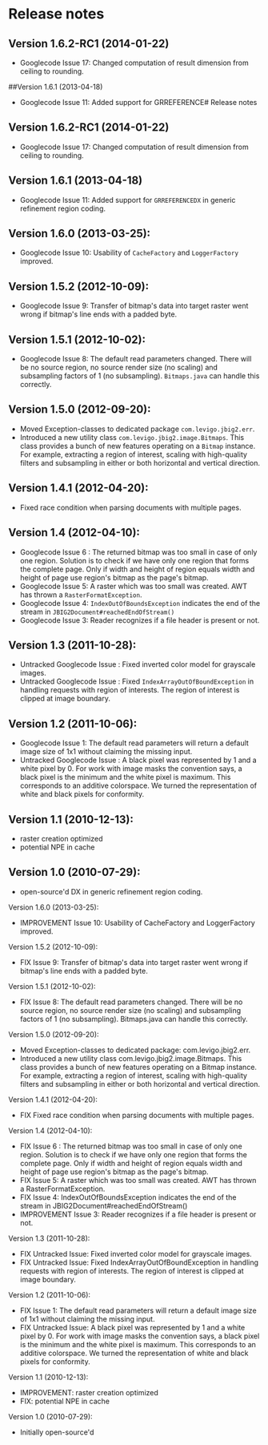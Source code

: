 # Release notes

## Version 1.6.2-RC1 (2014-01-22)
- Googlecode Issue 17: Changed computation of result dimension from ceiling to rounding. 

##Version 1.6.1 (2013-04-18)
- Googlecode Issue 11: Added support for GRREFERENCE# Release notes

## Version 1.6.2-RC1 (2014-01-22)
- Googlecode Issue 17: Changed computation of result dimension from ceiling to rounding. 

## Version 1.6.1 (2013-04-18)
- Googlecode Issue 11: Added support for `GRREFERENCEDX` in generic refinement region coding. 

## Version 1.6.0 (2013-03-25):
- Googlecode Issue 10: Usability of `CacheFactory` and `LoggerFactory` improved.

## Version 1.5.2 (2012-10-09):
- Googlecode Issue  9: Transfer of bitmap's data into target raster went wrong if bitmap's line ends with a padded byte. 

## Version 1.5.1 (2012-10-02):
- Googlecode Issue  8: The default read parameters changed. There will be no source region, no source render size (no scaling) 
  and subsampling factors of 1 (no subsampling). `Bitmaps.java` can handle this correctly.

## Version 1.5.0 (2012-09-20):
- Moved Exception-classes to dedicated package `com.levigo.jbig2.err`.
- Introduced a new utility class `com.levigo.jbig2.image.Bitmaps`. This class provides a bunch of new features operating 
  on a `Bitmap` instance. For example, extracting a region of interest, scaling with high-quality filters and subsampling
  in either or both horizontal and vertical direction.

## Version 1.4.1 (2012-04-20):
- Fixed race condition when parsing documents with multiple pages.

## Version 1.4 (2012-04-10):
- Googlecode Issue  6 : The returned bitmap was too small in case of only one region. Solution is to check if we have only one
  region that forms the complete page. Only if width and height of region equals width and height of page use region's
  bitmap as the page's bitmap. 
- Googlecode Issue  5: A raster which was too small was created. AWT has thrown a `RasterFormatException`.  
- Googlecode Issue  4: `IndexOutOfBoundsException` indicates the end of the stream in `JBIG2Document#reachedEndOfStream()`
- Googlecode Issue  3: Reader recognizes if a file header is present or not.

## Version 1.3 (2011-10-28):
- Untracked Googlecode Issue : Fixed inverted color model for grayscale images.
- Untracked Googlecode Issue : Fixed `IndexArrayOutOfBoundException` in handling requests with region of interests. The region of
  interest is clipped at image boundary.

## Version 1.2 (2011-10-06):
- Googlecode Issue  1: The default read parameters will return a default image size of 1x1 without claiming the missing input.
- Untracked Googlecode Issue : A black pixel was represented by 1 and a white pixel by 0. For work with image masks the
  convention says, a black pixel is the minimum and the white pixel is maximum. This corresponds to an additive
  colorspace. We turned the representation of white and black pixels for conformity.

## Version 1.1 (2010-12-13):
- raster creation optimized
- potential NPE in cache 

## Version 1.0 (2010-07-29):
- open-source'd  DX in generic refinement region coding. 

Version 1.6.0 (2013-03-25):

* IMPROVEMENT Issue 10: Usability of CacheFactory and LoggerFactory improved.

Version 1.5.2 (2012-10-09):

* FIX Issue 9: Transfer of bitmap's data into target raster went wrong if bitmap's line ends with a padded byte. 

Version 1.5.1 (2012-10-02):

* FIX Issue 8: The default read parameters changed. There will be no source region, no source render size (no scaling) 
  and subsampling factors of 1 (no subsampling). Bitmaps.java can handle this correctly.

Version 1.5.0 (2012-09-20):

* Moved Exception-classes to dedicated package: com.levigo.jbig2.err.
* Introduced a new utility class com.levigo.jbig2.image.Bitmaps. This class provides a bunch of new features operating 
  on a Bitmap instance. For example, extracting a region of interest, scaling with high-quality filters and subsampling
  in either or both horizontal and vertical direction.

Version 1.4.1 (2012-04-20):

* FIX Fixed race condition when parsing documents with multiple pages.

Version 1.4 (2012-04-10):

* FIX Issue 6 : The returned bitmap was too small in case of only one region. Solution is to check if we have only one
  region that forms the complete page. Only if width and height of region equals width and height of page use region's
  bitmap as the page's bitmap. 
* FIX Issue 5: A raster which was too small was created. AWT has thrown a RasterFormatException.  
* FIX Issue 4: IndexOutOfBoundsException indicates the end of the stream in JBIG2Document#reachedEndOfStream()
* IMPROVEMENT Issue 3: Reader recognizes if a file header is present or not.

Version 1.3 (2011-10-28):
* FIX Untracked Issue: Fixed inverted color model for grayscale images.
* FIX Untracked Issue: Fixed IndexArrayOutOfBoundException in handling requests with region of interests. The region of
  interest is clipped at image boundary.

Version 1.2 (2011-10-06):
* FIX Issue 1: The default read parameters will return a default image size of 1x1 without claiming the missing input.
* FIX Untracked Issue: A black pixel was represented by 1 and a white pixel by 0. For work with image masks the
  convention says, a black pixel is the minimum and the white pixel is maximum. This corresponds to an additive
  colorspace. We turned the representation of white and black pixels for conformity.

Version 1.1 (2010-12-13):
* IMPROVEMENT: raster creation optimized
* FIX: potential NPE in cache 

Version 1.0 (2010-07-29):
* Initially open-source'd  
